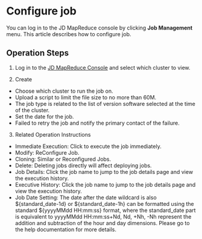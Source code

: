 # Configure job

You can log in to the JD MapReduce console by clicking **Job Management** menu.
This article describes how to configure job.

## Operation Steps

1. Log in to the [JD MapReduce Console](https://xdata.jdcloud.com/rmgr/resources/res-manage/custom-resources.html#/) and select which cluster to view.

2. Create
 -  Choose which cluster to run the job on.
 -  Upload a script to limit the file size to no more than 60M.
 -  The job type is related to the list of version software selected at the time of the cluster.
 -  Set the date for the job.
 -  Failed to retry the job and notify the primary contact of the failure.
 
3. Related Operation Instructions
 
 -  Immediate Execution: Click to execute the job immediately.
 -  Modify: ReConfigure Job.
 -  Cloning: Similar or Reconfigured Jobs.
 -  Delete: Deleting jobs directly will affect deploying jobs.
 -  Job Details: Click the job name to jump to the job details page and view the execution history.
 -  Executive History: Click the job name to jump to the job details page and view the execution history.
 -  Job Date Setting: The date after the date wildcard is also ${standard_date-1d} or ${standard_date-1h} can be formatted using the standard ${yyyyMMdd HH:mm:ss} format, where the standard_date part is equivalent to yyyyMMdd HH:mm:ss+Nd, Nd, +Nh, -Nh represent the addition and subtraction of the hour and day dimensions. Please go to the help documentation for more details.



	   


